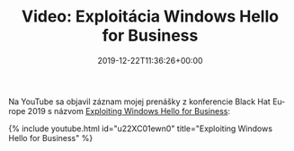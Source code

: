 ﻿---
ref: video-black-hat-europe-2019-talk
title: 'Video: Exploitácia Windows Hello for&nbsp;Business'
date: '2019-12-22T11:36:26+00:00'
layout: post
lang: sk
permalink: /sk/video-prednaska-black-hat-europe-2019/
image: /assets/images/blackhat_2019_michael.jpg
tags:
    - 'Active Directory'
    - PowerShell
    - Prednášky
    - Security
    - Video
---

Na YouTube sa&nbsp;objavil záznam mojej prenášky z&nbsp;konferencie Black Hat Europe 2019 s&nbsp;názvom [Exploiting Windows Hello for&nbsp;Business](https://www.blackhat.com/eu-19/briefings/schedule/#exploiting-windows-hello-for-business-17260):

{% include youtube.html id="u22XC01ewn0" title="Exploiting Windows Hello for Business" %}